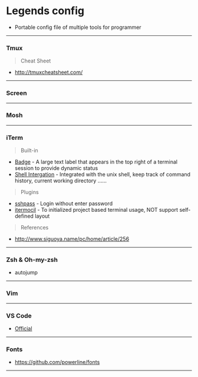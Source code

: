 # Legends config

* Portable config file of multiple tools for programmer

---

### Tmux

> Cheat Sheet
* http://tmuxcheatsheet.com/

---

### Screen

---

### Mosh

---

### iTerm

> Built-in
* [Badge](https://www.iterm2.com/documentation-badges.html) - A large text label that appears in the top right of a terminal session to provide dynamic status
* [Shell Intergation](https://www.iterm2.com/documentation-shell-integration.html) - Integrated with the unix shell, keep track of command history, current working directory ……

> Plugins
* [sshpass]() - Login without enter password
* [itermocil](https://github.com/TomAnthony/itermocil) - To initialized project based terminal usage, NOT support self-defined layout

> References
* http://www.siguoya.name/pc/home/article/256

---

### Zsh & Oh-my-zsh

* autojump

---

### Vim

---

### VS Code

* [Official](https://code.visualstudio.com/)

---

### Fonts

* https://github.com/powerline/fonts

---